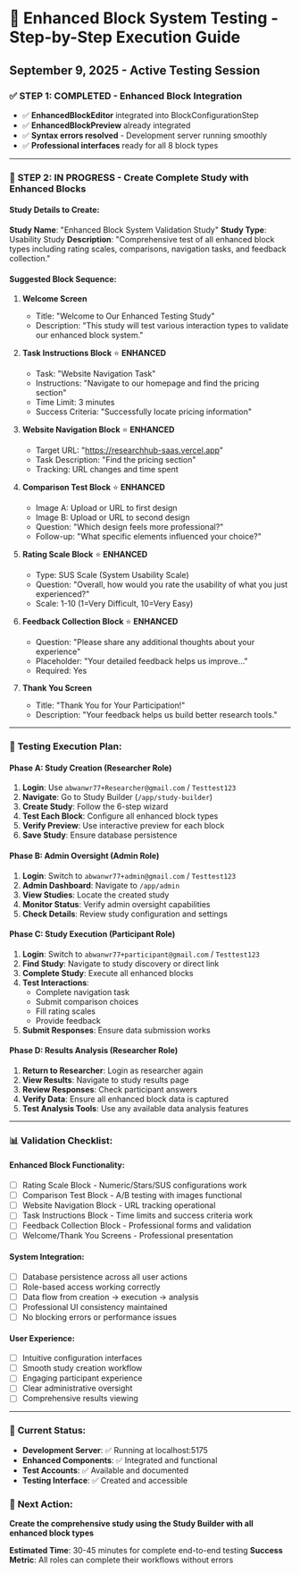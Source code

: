 # 🧪 Enhanced Block System Testing - Step-by-Step Execution Guide
## September 9, 2025 - Active Testing Session

### ✅ **STEP 1: COMPLETED** - Enhanced Block Integration
- ✅ **EnhancedBlockEditor** integrated into BlockConfigurationStep
- ✅ **EnhancedBlockPreview** already integrated  
- ✅ **Syntax errors resolved** - Development server running smoothly
- ✅ **Professional interfaces** ready for all 8 block types

---

### 🔬 **STEP 2: IN PROGRESS** - Create Complete Study with Enhanced Blocks

#### **Study Details to Create:**
**Study Name**: "Enhanced Block System Validation Study"
**Study Type**: Usability Study
**Description**: "Comprehensive test of all enhanced block types including rating scales, comparisons, navigation tasks, and feedback collection."

#### **Suggested Block Sequence:**
1. **Welcome Screen** 
   - Title: "Welcome to Our Enhanced Testing Study"
   - Description: "This study will test various interaction types to validate our enhanced block system."

2. **Task Instructions Block** ⭐ **ENHANCED**
   - Task: "Website Navigation Task"
   - Instructions: "Navigate to our homepage and find the pricing section"
   - Time Limit: 3 minutes
   - Success Criteria: "Successfully locate pricing information"

3. **Website Navigation Block** ⭐ **ENHANCED**
   - Target URL: "https://researchhub-saas.vercel.app"
   - Task Description: "Find the pricing section"
   - Tracking: URL changes and time spent

4. **Comparison Test Block** ⭐ **ENHANCED** 
   - Image A: Upload or URL to first design
   - Image B: Upload or URL to second design  
   - Question: "Which design feels more professional?"
   - Follow-up: "What specific elements influenced your choice?"

5. **Rating Scale Block** ⭐ **ENHANCED**
   - Type: SUS Scale (System Usability Scale)
   - Question: "Overall, how would you rate the usability of what you just experienced?"
   - Scale: 1-10 (1=Very Difficult, 10=Very Easy)

6. **Feedback Collection Block** ⭐ **ENHANCED**
   - Question: "Please share any additional thoughts about your experience"
   - Placeholder: "Your detailed feedback helps us improve..."
   - Required: Yes

7. **Thank You Screen**
   - Title: "Thank You for Your Participation!"
   - Description: "Your feedback helps us build better research tools."

---

### 🎯 **Testing Execution Plan:**

#### **Phase A: Study Creation (Researcher Role)**
1. **Login**: Use `abwanwr77+Researcher@gmail.com` / `Testtest123`
2. **Navigate**: Go to Study Builder (`/app/study-builder`)
3. **Create Study**: Follow the 6-step wizard
4. **Test Each Block**: Configure all enhanced block types
5. **Verify Preview**: Use interactive preview for each block
6. **Save Study**: Ensure database persistence

#### **Phase B: Admin Oversight (Admin Role)**
1. **Login**: Switch to `abwanwr77+admin@gmail.com` / `Testtest123`
2. **Admin Dashboard**: Navigate to `/app/admin`
3. **View Studies**: Locate the created study
4. **Monitor Status**: Verify admin oversight capabilities
5. **Check Details**: Review study configuration and settings

#### **Phase C: Study Execution (Participant Role)**  
1. **Login**: Switch to `abwanwr77+participant@gmail.com` / `Testtest123`
2. **Find Study**: Navigate to study discovery or direct link
3. **Complete Study**: Execute all enhanced blocks
4. **Test Interactions**: 
   - Complete navigation task
   - Submit comparison choices
   - Fill rating scales
   - Provide feedback
5. **Submit Responses**: Ensure data submission works

#### **Phase D: Results Analysis (Researcher Role)**
1. **Return to Researcher**: Login as researcher again
2. **View Results**: Navigate to study results page
3. **Review Responses**: Check participant answers
4. **Verify Data**: Ensure all enhanced block data is captured
5. **Test Analysis Tools**: Use any available data analysis features

---

### 📊 **Validation Checklist:**

#### **Enhanced Block Functionality:**
- [ ] Rating Scale Block - Numeric/Stars/SUS configurations work
- [ ] Comparison Test Block - A/B testing with images functional
- [ ] Website Navigation Block - URL tracking operational  
- [ ] Task Instructions Block - Time limits and success criteria work
- [ ] Feedback Collection Block - Professional forms and validation
- [ ] Welcome/Thank You Screens - Professional presentation

#### **System Integration:**
- [ ] Database persistence across all user actions
- [ ] Role-based access working correctly
- [ ] Data flow from creation → execution → analysis
- [ ] Professional UI consistency maintained
- [ ] No blocking errors or performance issues

#### **User Experience:**
- [ ] Intuitive configuration interfaces
- [ ] Smooth study creation workflow  
- [ ] Engaging participant experience
- [ ] Clear administrative oversight
- [ ] Comprehensive results viewing

---

### 🚀 **Current Status:**
- **Development Server**: ✅ Running at localhost:5175
- **Enhanced Components**: ✅ Integrated and functional
- **Test Accounts**: ✅ Available and documented
- **Testing Interface**: ✅ Created and accessible

### 📝 **Next Action:**
**Create the comprehensive study using the Study Builder with all enhanced block types**

**Estimated Time**: 30-45 minutes for complete end-to-end testing
**Success Metric**: All roles can complete their workflows without errors
